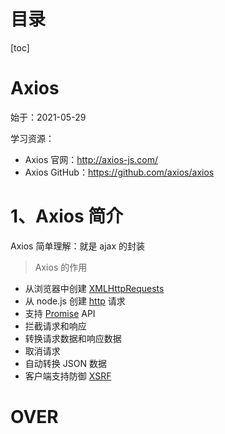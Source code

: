 # 目录

[toc]

# Axios

始于：2021-05-29

学习资源：

- Axios 官网：http://axios-js.com/
- Axios GitHub：https://github.com/axios/axios





# 1、Axios 简介

Axios 简单理解：就是 ajax 的封装

> Axios 的作用

- 从浏览器中创建 [XMLHttpRequests](https://developer.mozilla.org/en-US/docs/Web/API/XMLHttpRequest)
- 从 node.js 创建 [http](http://nodejs.org/api/http.html) 请求
- 支持 [Promise](https://developer.mozilla.org/en-US/docs/Web/JavaScript/Reference/Global_Objects/Promise) API
- 拦截请求和响应
- 转换请求数据和响应数据
- 取消请求
- 自动转换 JSON 数据
- 客户端支持防御 [XSRF](http://en.wikipedia.org/wiki/Cross-site_request_forgery)





# OVER